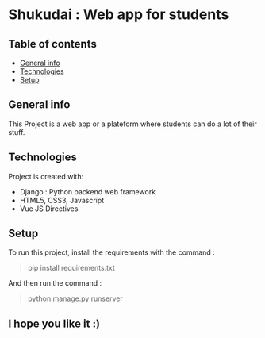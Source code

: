 # Shukudai : Web app for students
## Table of contents
* [General info](#general-info)
* [Technologies](#technologies)
* [Setup](#setup)

## General info
This Project is a web app or a plateform where students can do a lot of their stuff.
	
## Technologies
Project is created with:
* Django : Python backend web framework
* HTML5, CSS3, Javascript
* Vue JS Directives

	
## Setup
To run this project, install the requirements with the command :

 > pip install requirements.txt
 
And then run the command :
 > python manage.py runserver

## I hope you like it :) 
